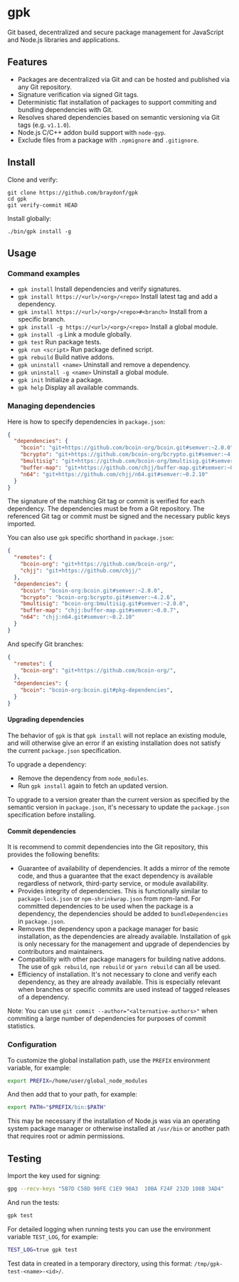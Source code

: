 # gpk

Git based, decentralized and secure package management for JavaScript and
Node.js libraries and applications.

## Features

- Packages are decentralized via Git and can be hosted and published
  via any Git repository.
- Signature verification via signed Git tags.
- Deterministic flat installation of packages to support commiting
  and bundling dependencies with Git.
- Resolves shared dependencies based on semantic versioning via Git
  tags (e.g. `v1.1.0`).
- Node.js C/C++ addon build support with `node-gyp`.
- Exclude files from a package with `.npmignore` and `.gitignore`.

## Install

Clone and verify:
```
git clone https://github.com/braydonf/gpk
cd gpk
git verify-commit HEAD
```

Install globally:
```
./bin/gpk install -g
```

## Usage

### Command examples

- `gpk install` Install dependencies and verify signatures.
- `gpk install https://<url>/<org>/<repo>` Install latest tag and add a dependency.
- `gpk install https://<url>/<org>/<repo>#<branch>` Install from a specific branch.
- `gpk install -g https://<url>/<org>/<repo>` Install a global module.
- `gpk install -g` Link a module globally.
- `gpk test` Run package tests.
- `gpk run <script>` Run package defined script.
- `gpk rebuild` Build native addons.
- `gpk uninstall <name>` Uninstall and remove a dependency.
- `gpk uninstall -g <name>` Uninstall a global module.
- `gpk init` Initialize a package.
- `gpk help` Display all available commands.

### Managing dependencies

Here is how to specify dependencies in `package.json`:

```json
{
  "dependencies": {
    "bcoin": "git+https://github.com/bcoin-org/bcoin.git#semver:~2.0.0",
    "bcrypto": "git+https://github.com/bcoin-org/bcrypto.git#semver:~4.2.6",
    "bmultisig": "git+https://github.com/bcoin-org/bmultisig.git#semver:~2.0.0",
    "buffer-map": "git+https://github.com/chjj/buffer-map.git#semver:~0.0.7",
    "n64": "git+https://github.com/chjj/n64.git#semver:~0.2.10"
  }
}
```
The signature of the matching Git tag or commit is verified for each
dependency. The dependencies must be from a Git repository. The referenced
Git tag or commit must be signed and the necessary public keys imported.

You can also use `gpk` specific shorthand in `package.json`:

```json
{
  "remotes": {
    "bcoin-org": "git+https://github.com/bcoin-org/",
    "chjj": "git+https://github.com/chjj/"
  },
  "dependencies": {
    "bcoin": "bcoin-org:bcoin.git#semver:~2.0.0",
    "bcrypto": "bcoin-org:bcrypto.git#semver:~4.2.6",
    "bmultisig": "bcoin-org:bmultisig.git#semver:~2.0.0",
    "buffer-map": "chjj:buffer-map.git#semver:~0.0.7",
    "n64": "chjj:n64.git#semver:~0.2.10"
  }
}
```

And specify Git branches:

```json
{
  "remotes": {
    "bcoin-org": "git+https://github.com/bcoin-org/",
  },
  "dependencies": {
    "bcoin": "bcoin-org:bcoin.git#pkg-dependencies",
  }
}
```

#### Upgrading dependencies

The behavior of `gpk` is that `gpk install` will not replace an existing
module, and will otherwise give an error if an existing installation does
not satisfy the current `package.json` specification.

To upgrade a dependency:

- Remove the dependency from `node_modules`.
- Run `gpk install` again to fetch an updated version.

To upgrade to a version greater than the current version
as specified by the semantic version in `package.json`, it's
necessary to update the `package.json` specification before
installing.

#### Commit dependencies

It is recommend to commit dependencies into the Git repository, this
provides the following benefits:
- Guarantee of availability of dependencies. It adds a mirror of the
  remote code, and thus a guarantee that the exact dependency is available
  regardless of network, third-party service, or module availability.
- Provides integrity of dependencies. This is functionally similar
  to `package-lock.json` or `npm-shrinkwrap.json` from npm-land. For
  committed dependencies to be used when the package is a dependency, the
  dependencies should be added to `bundleDependencies` in `package.json`.
- Removes the dependency upon a package manager for basic installation,
  as the dependencies are already available. Installation of `gpk` is
  only necessary for the management and upgrade of dependencies by
  contributors and maintainers.
- Compatibility with other package managers for building native addons.
  The use of `gpk rebuild`, `npm rebuild` or `yarn rebuild` can all
  be used.
- Efficiency of installation. It's not necessary to clone and verify
  each dependency, as they are already available. This is especially
  relevant when branches or specific commits are used instead of tagged
  releases of a dependency.

Note: You can use `git commit --author="<alternative-authors>"` when
commiting a large number of dependencies for purposes of commit statistics.

### Configuration

To customize the global installation path, use the
`PREFIX` environment variable, for example:

```sh
export PREFIX=/home/user/global_node_modules
```

And then add that to your path, for example:
```sh
export PATH="$PREFIX/bin:$PATH"
```

This may be necessary if the installation of Node.js
was via an operating system package manager or otherwise
installed at `/usr/bin` or another path that requires
root or admin permissions.

## Testing

Import the key used for signing:

```sh
gpg --recv-keys "5B7D C58D 90FE C1E9 90A3  10BA F24F 232D 108B 3AD4"
```

And run the tests:
```sh
gpk test
```

For detailed logging when running tests you can use
the environment variable `TEST_LOG`, for example:

```sh
TEST_LOG=true gpk test
```

Test data in created in a temporary directory, using
this format: `/tmp/gpk-test-<name>-<id>/`.
